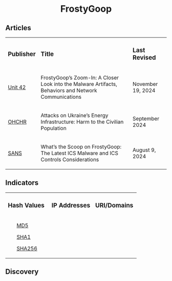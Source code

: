 <h1 align="center">FrostyGoop</h1>

<h2>Articles</h2>
<table>
  <tr>
    <td>
      <h3>Publisher</h3>
    </td>
    <td>
      <h3>Title</h3>
    </td>
    <td>
      <h3>Last Revised</h3>
    </td>
  </tr>
  <tr>
    <td>
      <a href="https://unit42.paloaltonetworks.com/frostygoop-malware-analysis/">Unit 42</a>
    </td>
    <td>
      <p>FrostyGoop’s Zoom-In: A Closer Look into the Malware Artifacts, Behaviors and Network Communications</p>
    </td>
    <td>
      <p>November 19, 2024</p>
    </td>
  </tr>
  <tr>
    <td>
      <a href="https://ukraine.ohchr.org/sites/default/files/2024-09/ENG%20Attacks%20on%20Ukraine%E2%80%99s%20Energy%20Infrastructure-%20%20Harm%20to%20the%20Civilian%20Population.pdf">OHCHR</a>
    </td>
    <td>
      <p>Attacks on Ukraine’s Energy Infrastructure: Harm to the Civilian Population</p>
    </td>
    <td>
      <p>September 2024</p>
    </td>
  </tr>
  <tr>
    <td>
      <a href="https://www.sans.org/blog/whats-the-scoop-on-frostygoop-the-latest-ics-malware-and-ics-controls-considerations/">SANS</a>
    </td>
    <td>
      <p>What’s the Scoop on FrostyGoop: The Latest ICS Malware and ICS Controls Considerations</p>
    </td>
    <td>
      <p>August 9, 2024</p>
    </td>
  </tr>
</table>



<h2>Indicators</h2>
<table>
  <tr>
    <td width="33.3%">
      <h3>Hash Values</h3>
    </td>
    <td width="33.3%">
      <h3>IP Addresses</h3>
    </td>
    <td width="33.3%">
      <h3>URI/Domains</h3>
    </td>
  </tr>
  <tr>
    <td width="33.3%">
      <ul>
        <a href="https://github.com/PudgyDragon/IOCs/blob/main/All/FrostyGoop/samples.md5">MD5</a>
      </ul>
      <ul>
        <a href="https://github.com/PudgyDragon/IOCs/blob/main/All/FrostyGoop/samples.sha1">SHA1</a>
      </ul>
      <ul>
        <a href="https://github.com/PudgyDragon/IOCs/blob/main/All/FrostyGoop/samples.sha256">SHA256</a>
      </ul>
    </td>
    <td width="33.3%"></td>
    <td width="33.3%"></td>
  </tr>
</table>

<h2>Discovery</h2>
